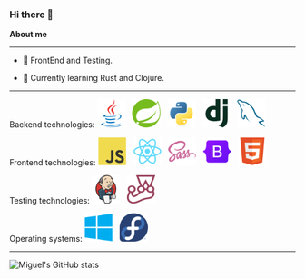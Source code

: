 ### Hi there 👋

**About me**

---

- 💼 FrontEnd and Testing.

- 🌱 Currently learning Rust and Clojure.

---

<p>
  Backend technologies: 
  <img src="https://github.com/devicons/devicon/blob/master/icons/java/java-original.svg" alt="java" width="50" height="50"/> &nbsp;
  <img src="https://github.com/devicons/devicon/blob/master/icons/spring/spring-original.svg" alt="spring" width="50" height="50"/> &nbsp;
  <img src="https://github.com/devicons/devicon/blob/master/icons/python/python-original.svg" alt="python" width="50" height="50"/> &nbsp;
  <img src="https://github.com/devicons/devicon/blob/master/icons/django/django-plain.svg" alt="django" width="50" height="50"/> &nbsp;
  <img src="https://github.com/devicons/devicon/blob/master/icons/mysql/mysql-original.svg" alt="mysql" width="50" height="50"/> &nbsp;
</p>
<p>
  Frontend technologies: 
  <img src="https://github.com/devicons/devicon/blob/master/icons/javascript/javascript-original.svg" alt="js" width="50" height="50"/> &nbsp;
  <img src="https://github.com/devicons/devicon/blob/master/icons/react/react-original.svg" alt="react" width="50" height="50"/> &nbsp;
  <img src="https://github.com/devicons/devicon/blob/master/icons/sass/sass-original.svg" alt="scss" width="50" height="50"/> &nbsp;
  <img src="https://github.com/devicons/devicon/blob/master/icons/bootstrap/bootstrap-original.svg" alt="bootstrap" width="50" height="50"/> &nbsp;
  <img src="https://github.com/devicons/devicon/blob/master/icons/html5/html5-original.svg" alt="html5" width="50" height="50"/> &nbsp;
</p>
<p>
  Testing technologies:
  <img src="https://github.com/devicons/devicon/blob/master/icons/jenkins/jenkins-original.svg" alt="jenkins" width="50" height="50"/> &nbsp;
  <img src="https://github.com/devicons/devicon/blob/master/icons/jest/jest-plain.svg" alt="jest" width="50" height="50"/> &nbsp;
</p>
<p>
  Operating systems: 
  <img src="https://github.com/devicons/devicon/blob/master/icons/windows8/windows8-original.svg" alt="windows" width="50" height="50"/> &nbsp;
  <img src="https://github.com/devicons/devicon/blob/master/icons/fedora/fedora-original.svg" alt="fedora" width="50" height="50"/> &nbsp;
</p>

---
![Miguel's GitHub stats](https://github-readme-stats.vercel.app/api?username=MangelCG94&theme=react&show_icons=true)
